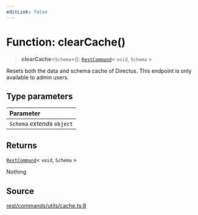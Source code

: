 ```yaml
---
editLink: false
---
```


# Function: clearCache()

> **clearCache**\<`Schema`\>(): [`RestCommand`](../interfaces/interface.RestCommand.md)\< `void`, `Schema` \>

Resets both the data and schema cache of Directus. This endpoint is only available to admin users.

## Type parameters

| Parameter                   |
| :-------------------------- |
| `Schema` _extends_ `object` |

## Returns

[`RestCommand`](../interfaces/interface.RestCommand.md)\< `void`, `Schema` \>

Nothing

## Source

[rest/commands/utils/cache.ts:8](https://github.com/directus/directus/blob/7789a6c53/sdk/src/rest/commands/utils/cache.ts#L8)
